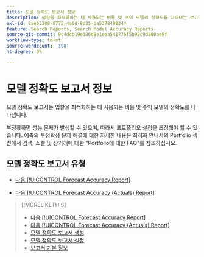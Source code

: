 ```yaml
---
title: 모델 정확도 보고서 정보
description: 입찰을 최적화하는 데 사용되는 비용 및 수익 모델의 정확도를 나타내는 보고서에 대해 알아봅니다.
exl-id: 8aeb2308-8775-4a6d-9d25-ba5378490344
feature: Search Reports, Search Model Accuracy Reports
source-git-commit: 9c4dcb19e386d8e1eea541776f5b92c9d500ae9f
workflow-type: tm+mt
source-wordcount: '108'
ht-degree: 0%

---
```


# 모델 정확도 보고서 정보

모델 정확도 보고서는 입찰을 최적화하는 데 사용되는 비용 및 수익 모델의 정확도를 나타냅니다.

부정확하면 성능 문제가 발생할 수 있으며, 따라서 포트폴리오 설정을 조정해야 할 수 있습니다. 예측의 부정확성 문제 해결에 대한 자세한 내용은 최적화 안내서의 Portfolio 섹션에서 검색, 소셜 및 상거래에 대한 &quot;Portfolio에 대한 FAQ&quot;를 참조하십시오.<!-- verify convention for referencing Optimization Guide here -->

## 모델 정확도 보고서 유형

* [다음 [!UICONTROL Forecast Accuracy Report]](forecast-accuracy-report.md)

* [다음 [!UICONTROL Forecast Accuracy (Actuals) Report]](forecast-accuracy-actuals-report.md)

>[!MORELIKETHIS]
>
>* [다음 [!UICONTROL Forecast Accuracy Report]](forecast-accuracy-report.md)
>* [다음 [!UICONTROL Forecast Accuracy (Actuals) Report]](forecast-accuracy-actuals-report.md)
>* [모델 정확도 보고서 생성](model-accuracy-report-generate.md)
>* [모델 정확도 보고서 설정](/help/search-social-commerce/reports/management/model-accuracy/model-accuracy-report-settings.md)
>* [보고서 기본 정보](/help/search-social-commerce/reports/report-about.md)
